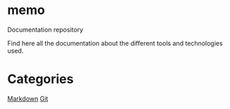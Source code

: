 # memo

Documentation repository

Find here all the documentation about the different tools and technologies used.

# Categories

[Markdown](/markdown/markdown.md)
[Git](/git/git.md)